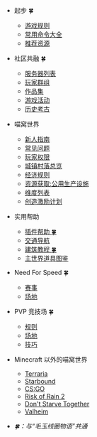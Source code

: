 - 起步 :four_leaf_clover:
  - [游戏规则](nyaa/rules.md)
  - [常用命令大全](tutorial/commands-help)
  - [推荐资源](wiki/resources.md)
- 社区共融 :four_leaf_clover:
  - [服务器列表](wiki/server-network.md)
  - [玩家群组](wiki/groups.md)
  - [作品集](space/works.md)
  - [游戏活动](legacy/activities.md)
  - [历史考古](legacy/)
- 喵窝世界
  - [新人指南](nyaa/beginners-guide.md)
  - [常见问题](wiki/faq.md)
  - [玩家权限](wiki/permission)
  - [城镇村落总览](nyaa/realms.md)
  - [经济规则](nyaa/economic.md)
  - [资源获取:公用生产设施](nyaa/public-facilities.md)
  - [维度列表](nyaa/worlds.md)
  - [创造激励计划](nyaa/creation.md)
- 实用帮助
  - [插件帮助 :four_leaf_clover:](tutorial/plugins.md)
  - [交通导航](tutorial/map-navi.md)
  - [建筑教程 :four_leaf_clover:](tutorial/building.md)
  - [主世界道具图鉴](nyaa/items.md)
- Need For Speed :four_leaf_clover:
  - [赛事](nfs/events.md)
  - [场地](nfs/fields.md)
- PVP 竞技场 :four_leaf_clover:
  - [规则](pvp/rules.md)
  - [场地](pvp/arena.md)
  - [技巧](pvp/guide.md)
- Minecraft 以外的喵窝世界
  - [Terraria](gameservers/terraria.md)
  - [Starbound](gameservers/starbound.md)
  - [CS:GO](gameservers/csgo.md)
  - [Risk of Rain 2](gameservers/ror2.md)
  - [Don't Starve Together](gameservers/dst.md)
  - [Valheim](gameservers/valheim.md)


- *:four_leaf_clover:：与“毛玉线圈物语”共通*
